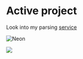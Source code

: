 # Active project

Look into my parsing [service](https://spider-cat.up.railway.app/)

<p class="aligncenter">
    <img alt="Neon" src="https://drive.google.com/uc?export=download&amp;id=1gWw5rNMNYMrpw93YHjC11Ot-lDV75yFG">
</p>


![](https://komarev.com/ghpvc/?username=GeekNekoS&color=grey)
